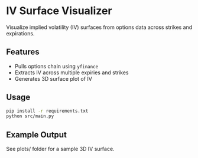 # IV Surface Visualizer

Visualize implied volatility (IV) surfaces from options data across strikes and expirations.

## Features
- Pulls options chain using `yfinance`
- Extracts IV across multiple expiries and strikes
- Generates 3D surface plot of IV

## Usage
```bash
pip install -r requirements.txt
python src/main.py
```

## Example Output
See plots/ folder for a sample 3D IV surface.